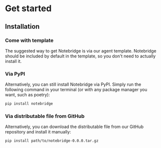 # Get started

## Installation

### Come with template

The suggested way to get Notebridge is via our agent template. Notebridge should be included by default in the template, so you don't need to actually install it.

### Via PyPI

Alternatively, you can still install Notebridge via PyPI. Simply run the following command in your terminal (or with any package manager you want, such as poetry):

```bash
pip install notebridge
```

### Via distributable file from GitHub

Alternatively, you can download the distributable file from our GitHub repository and install it manually:

```bash
pip install path/to/notebridge-0.0.0.tar.gz
```
